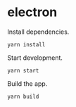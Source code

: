 # electron

Install dependencies.
```
yarn install
```

Start development.
```
yarn start
```

Build the app.
```
yarn build
```
